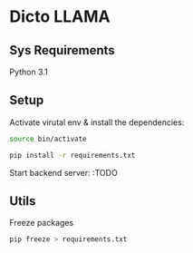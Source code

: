 # Dicto LLAMA

## Sys Requirements
Python 3.1

## Setup

Activate virutal env & install the dependencies:
```bash
source bin/activate

pip install -r requirements.txt
```

Start backend server:
:TODO

## Utils
Freeze packages

```bash
pip freeze > requirements.txt
```